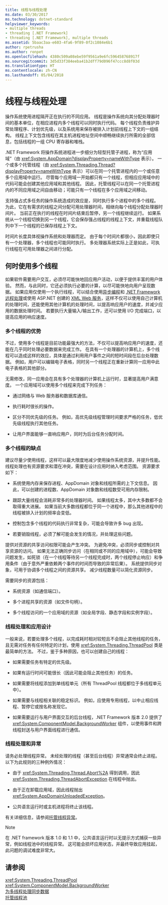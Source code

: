 ```yaml
---
title: 线程与线程处理
ms.date: 03/30/2017
ms.technology: dotnet-standard
helpviewer_keywords:
- multiple threads
- threading [.NET Framework]
- threading [.NET Framework], multiple threads
ms.assetid: 5baac3aa-e603-4fa6-9f89-0f2c1084e6b1
author: rpetrusha
ms.author: ronpet
ms.openlocfilehash: 4380c509a08ebe59f9561a9e6fc596458768917f
ms.sourcegitcommit: 3d5d33f384eeba41b2dff79d096f47ccc8d8f03d
ms.translationtype: HT
ms.contentlocale: zh-CN
ms.lasthandoff: 05/04/2018
---
```

# <a name="threads-and-threading"></a>线程与线程处理
操作系统使用进程隔开正在执行的不同应用。 线程是操作系统向其分配处理器时间的基本单位，在相应进程内多个线程可以同时执行代码。 每个线程负责维护异常处理程序、计划优先级，以及系统用来保存被排入计划前线程上下文的一组结构。 线程上下文包含线程在其主机进程地址空间中顺畅继续执行所需的全部信息，包括线程的一组 CPU 寄存器和堆栈。  
  
 .NET Framework 将操作系统进程进一步细分为轻型托管子进程，称为“应用域”（由 <xref:System.AppDomain?displayProperty=nameWithType> 表示）。 一个或多个托管线程（由 <xref:System.Threading.Thread?displayProperty=nameWithType> 表示）可以在同一个托管进程内的一个或任意多个应用域中运行。 尽管每个应用域一开始都只有一个线程，但相应应用域中的代码可能会创建其他应用域和其他线程。 因此，托管线程可以在同一个托管进程内的不同应用域之间自由移动；可能只有一个线程在多个应用域之间移动。  
  
 支持强占式多任务的操作系统造成的效应是，同时执行多个进程中的多个线程。 为此，它在有需求的线程之间分配可用处理器时间，相继向每个线程分配处理器时间片。 当前正在执行的线程在时间片结束后暂停，另一个线程继续运行。 如果系统从一个线程切换到另一个线程，它会保存强占线程的线程上下文，并重载线程队列中下一个线程的已保存线程上下文。  
  
 时间片长度具体视操作系统和处理器而定。 由于每个时间片都很小，因此即使只有一个处理器，多个线程也可能同时执行。 多处理器系统实际上正是如此，可执行线程在可用处理器之间进行分配。  
  
## <a name="when-to-use-multiple-threads"></a>何时使用多个线程  
 如果软件需要用户交互，必须尽可能快地回应用户活动，以便于提供丰富的用户体验。 然而，与此同时，它还必须执行必要的计算，以尽可能快地向用户呈现数据。 如果应用仅使用一个执行线程，可以结合使用[异步编程](../../../docs/standard/asynchronous-programming-patterns/calling-synchronous-methods-asynchronously.md)和 [.NET Framework 远程处理](https://msdn.microsoft.com/library/eccb1d31-0a22-417a-97fd-f4f1f3aa4462)或使用 ASP.NET 创建的 [XML Web 服务](https://msdn.microsoft.com/library/1e64af78-d705-4384-b08d-591a45f4379c)，这样不仅可以使用自己计算机的处理时间，还能使用其他计算机的处理时间，以提高响应用户的速度，并减少应用的数据处理时间。 若要执行大量输入/输出工作，还可以使用 I/O 完成端口，以提高应用的响应速度。  
  
### <a name="advantages-of-multiple-threads"></a>多个线程的优势  
 不过，使用多个线程是目前功能最强大的方法，不仅可以提高响应用户的速度，还能在几乎同时处理必要数据来完成工作。 在具有一个处理器的计算机上，多个线程可以造成这样的效应，具体是通过利用用户事件之间的短时间段在后台处理数据。 例如，用户可以编辑电子表格，同时另一个线程正在重新计算同一应用中此电子表格的其他部分。  
  
 无需修改，同一应用会在具有多个处理器的计算机上运行时，显著提高用户满意度。 一个应用域可以使用多个线程来完成下列任务：  
  
-   通过网络与 Web 服务器和数据库通信。  
  
-   执行耗时很长的操作。  
  
-   区分不同优先级的任务。 例如，高优先级线程管理时间要求严格的任务，低优先级线程执行其他任务。  
  
-   让用户界面能够一直响应用户，同时为后台任务分配时间。  
  
### <a name="disadvantages-of-multiple-threads"></a>多个线程的缺点  
 建议尽量少使用线程，这样可以最大限度地减少使用操作系统资源，并提升性能。 线程处理也有资源要求和潜在冲突，需要在设计应用时纳入考虑范围。 资源要求如下：  
  
-   系统使用内存来保存进程、AppDomain 对象和线程所需的上下文信息。 因此，可以创建的进程数、AppDomain 对象数和线程数受可用内存限制。  
  
-   跟踪大量线程会消耗非常多的处理器时间。 如果线程太多，其中大多数都不会取得重大进展。 如果当前大多数线程都位于同一个进程中，那么其他进程中的线程被排入计划的频率会变低。  
  
-   控制包含多个线程的代码执行非常复杂，可能会导致许多 bug 出现。  
  
-   若要销毁线程，必须了解可能会发生的情况，并处理这些问题。  
  
 提供对资源的共享访问权限可能会产生冲突。 为避免冲突，必须同步或控制对共享资源的访问。 如果无法正确同步访问（在相同或不同的应用域中），可能会导致问题发生，如死锁（在一个线程等待另一个线程完成时，两个线程停止响应）和争用条件（由于意外严重依赖两个事件的时间而导致的异常后果）。 系统提供同步对象，可用于协调多个线程之间的资源共享。 减少线程数量可以简化资源同步。  
  
 需要同步的资源包括：  
  
-   系统资源（如通信端口）。  
  
-   多个进程共享的资源（如文件句柄）。  
  
-   多个线程访问的一个应用域的资源（如全局字段、静态字段和实例字段）。  
  
### <a name="threading-and-application-design"></a>线程处理和应用设计  
 一般来说，若要处理多个线程，以完成耗时相对较短且不会阻止其他线程的任务，且无需对任务有任何特定的计划，使用 <xref:System.Threading.ThreadPool> 类是最简单的方法。 不过，鉴于多种原因，也可以创建自己的线程：  
  
-   如果需要任务有特定的优先级。  
  
-   如果有运行时间可能很长（因此可能会阻止其他任务）的任务。  
  
-   如果需要将线程添加到单线程单元（所有 ThreadPool 线程都位于多线程单元中）。  
  
-   如果需要与线程相关联的稳定标识。 例如，应使用专用线程，以中止相应线程、暂停它或按名称发现它。  
  
-   如果需要运行与用户界面交互的后台线程，.NET Framework 版本 2.0 提供了 <xref:System.ComponentModel.BackgroundWorker> 组件，以使用事件和跨线程封送与用户界面线程进行通信。  
  
### <a name="threading-and-exceptions"></a>线程处理和异常  
 请务必处理线程异常。 未经处理的线程（甚至后台线程）异常通常会终止进程。 以下为此规则的三种例外情况：  
  
-   由于 <xref:System.Threading.Thread.Abort%2A> 得到调用，因此 <xref:System.Threading.ThreadAbortException> 在线程中抛出。  
  
-   由于正在卸载应用域，因此线程抛出 <xref:System.AppDomainUnloadedException>。  
  
-   公共语言运行时或主机进程将终止该线程。  
  
 有关详细信息，请参阅[托管线程异常](../../../docs/standard/threading/exceptions-in-managed-threads.md)。  
  
> [!NOTE]
>  在 .NET framework 版本 1.0 和 1.1 中，公共语言运行时以无提示方式捕获一些异常，例如线程池中的线程异常。 这可能会损坏应用状态，并最终导致应用挂起，此问题的调试难度非常大。  
  
## <a name="see-also"></a>请参阅  
 <xref:System.Threading.ThreadPool>  
 <xref:System.ComponentModel.BackgroundWorker>  
 [为多线程处理同步数据](../../../docs/standard/threading/synchronizing-data-for-multithreading.md)  
 [托管线程池](../../../docs/standard/threading/the-managed-thread-pool.md)
